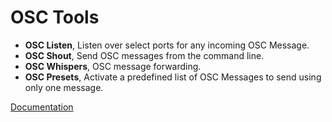 # OSC Tools
* **OSC Listen**, Listen over select ports for any incoming OSC Message.
* **OSC Shout**, Send OSC messages from the command line.
* **OSC Whispers**, OSC message forwarding.
* **OSC Presets**, Activate a predefined list of OSC Messages to send using only one message.

[Documentation](https://github.com/ShaneHutter/osc_tools/wiki)
